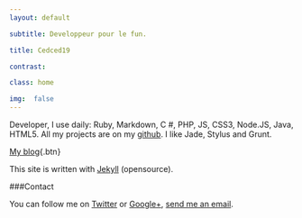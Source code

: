 ```yaml
---
layout: default

subtitle: Developpeur pour le fun.

title: Cedced19

contrast:

class: home

img:  false
---
```


Developer, I use daily: Ruby, Markdown, C #, PHP, JS, CSS3, Node.JS, Java, HTML5.
All my projects are on my [github](//github.com/cedced19/).
I like Jade, Stylus and Grunt.

[My blog](./blog){.btn}

This site is written with [Jekyll](http://jekyllrb.com/) (opensource).

###Contact

You can follow me on [Twitter](//twitter.com/cedced19) or [Google+](//plus.google.com/u/0/b/104855167193751168501/104855167193751168501/posts), [send me an email](mailto:cedced19@gmail.com?subject=Hello.net&body=Hello).


